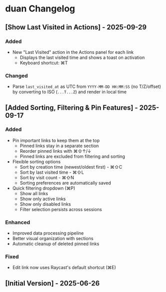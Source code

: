 # duan Changelog

## [Show Last Visited in Actions] - 2025-09-29

### Added
- New "Last Visited" action in the Actions panel for each link
  - Displays the last visited time and shows a toast on activation
  - Keyboard shortcut: ⌘T

### Changed
- Parse `last_visited_at` as UTC from `YYYY-MM-DD HH:MM:SS` (no T/Z/offset) by converting to ISO (`...T...Z`) and render in local time

## [Added Sorting, Filtering & Pin Features] - 2025-09-17

### Added
- Pin important links to keep them at the top
  - Pinned links stay in a separate section
  - Reorder pinned links with ⌘⇧↑/↓
  - Pinned links are excluded from filtering and sorting
- Flexible sorting options
  - Sort by creation time (newest/oldest first) - ⌘⇧C
  - Sort by last visited time - ⌘⇧L
  - Sort by visit count - ⌘⇧N
  - Sorting preferences are automatically saved
- Quick filtering dropdown (⌘P)
  - Show all links
  - Show only active links
  - Show only disabled links
  - Filter selection persists across sessions

### Enhanced
- Improved data processing pipeline
- Better visual organization with sections
- Automatic cleanup of deleted pinned links

### Fixed
- Edit link now uses Raycast's default shortcut (⌘E)

## [Initial Version] - 2025-06-26
